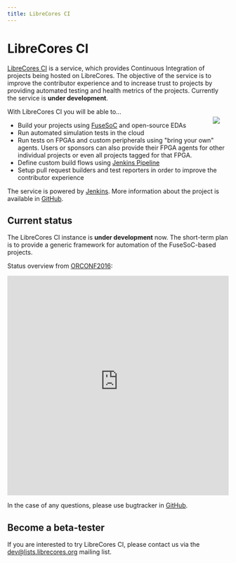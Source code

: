 ```yaml
---
title: LibreCores CI
---
```

# LibreCores CI

[LibreCores CI](https://ci.librecores.org/) is a service, 
which provides Continuous Integration of projects being hosted on LibreCores.
The objective of the service is to improve the contributor experience and to increase trust to projects by providing automated testing and health metrics of the projects.
Currently the service is **under development**.

<img src="/img/ci-overview.svg" class="img-responsive" style="float: right; margin: 20px"/>

With LibreCores CI you will be able to...

* Build your projects using [FuseSoC](https://github.com/olofk/fusesoc) and open-source EDAs
* Run automated simulation tests in the cloud
* Run tests on FPGAs and custom peripherals using "bring your own" agents. Users or sponsors can also provide their FPGA agents for other individual projects or even all projects tagged for that FPGA.
* Define custom build flows using [Jenkins Pipeline](https://jenkins.io/doc/book/pipeline/) 
* Setup pull request builders and test reporters in order to improve the contributor experience

The service is powered by [Jenkins](https://jenkins.io/index.html).
More information about the project is available in [GitHub](https://github.com/librecores/librecores-ci/).

## Current status

The LibreCores CI instance is **under development** now.
The short-term plan is to provide a generic framework for automation of the FuseSoC-based projects.

Status overview from [ORCONF2016](http://orconf.org/):

<iframe id="51cda97e786f411abab92287754e486d" data-ratio="1.33333333333333" src="https://speakerd.s3.amazonaws.com/presentations/51cda97e786f411abab92287754e486d/ORCONF_LibrecoresCI.pdf" width="100%" height="500" style="border:0; padding:0; margin:0; background:transparent;" frameborder="0" allowtransparency="true" allowfullscreen="allowfullscreen" mozallowfullscreen="true" webkitallowfullscreen="true"></iframe>

In the case of any questions, please use bugtracker in [GitHub](https://github.com/librecores/librecores-ci/).

## Become a beta-tester

If you are interested to try LibreCores CI, please contact us via the 
[dev@lists.librecores.org](https://lists.librecores.org/listinfo/dev) mailing list.
